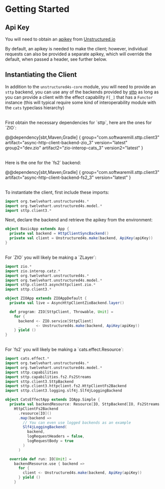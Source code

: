 # Getting Started

## Api Key

You will need to obtain an [apikey] from [Unstructured.io]

[apikey]: https://unstructured.io/#get-api-key
[Unstructured.io]: https://unstructured.io

By default, an apikey is needed to make the client; however, individual requests can
also be provided a separate apikey, which will override the default, when passed a header,
see further below.

## Instantiating the Client

In addition to the `unstructured4s-core` module, you will need to provide an `sttp` backend, you can use any of the backends provided by [sttp] as long as you can provide a client with the effect capability `F[_]` that has a `Functor` instance (this will typical require some kind of interoperability module with the `cats` typeclass hierarchy)

[sttp]: https://sttp.softwaremill.com/en/latest/backends/summary.html


<br/>
First obtain the necessary dependencies for `sttp`, here are the ones for `ZIO`:


@@dependency[sbt,Maven,Gradle] {
    group="com.softwaremill.sttp.client3" artifact="async-http-client-backend-zio_3" version="latest"
    group2="dev.zio" artifact2="zio-interop-cats_3" version2="latest"
}

<br/>
Here is the one for the `fs2` backend:


@@dependency[sbt,Maven,Gradle] {
    group="com.softwaremill.sttp.client3" 
    artifact="async-http-client-backend-fs2_3"
    version="latest"
}


<br/>
To instantiate the client, first include these imports:

```scala
import org.twelvehart.unstructured4s.*
import org.twelvehart.unstructured4s.model.*
import sttp.client3.*
```

Next, declare the backend and retrieve the apikey from the environment:

```scala
object BasicApp extends App {
  private val backend = HttpClientSyncBackend()
  private val client = Unstructured4s.make(backend, ApiKey(apiKey))
}
```

<br/>
For `ZIO` you will likely be making a `ZLayer`:

```scala
import zio.*
import zio.interop.catz.*
import org.twelvehart.unstructured4s.*
import org.twelvehart.unstructured4s.model.*
import sttp.client3.asynchttpclient.zio.*
import sttp.client3.*

object ZIOApp extends ZIOAppDefault {
  private val live = AsyncHttpClientZioBackend.layer()

  def program: ZIO[SttpClient, Throwable, Unit] =
    for {
      backend <- ZIO.service[SttpClient]
      _       <- Unstructured4s.make(backend, ApiKey(apiKey))
    } yield ()
}
```

<br/>
For `fs2` you will likely be making a `cats.effect.Resource`:

```scala
import cats.effect.*
import org.twelvehart.unstructured4s.*
import org.twelvehart.unstructured4s.model.*
import sttp.capabilities
import sttp.capabilities.fs2.Fs2Streams
import sttp.client3.SttpBackend
import sttp.client3.httpclient.fs2.HttpClientFs2Backend
import sttp.client3.logging.slf4j.Slf4jLoggingBackend

object CatsEffectApp extends IOApp.Simple {
  private val backendResource: Resource[IO, SttpBackend[IO, Fs2Streams[IO] & capabilities.WebSockets]] =
    HttpClientFs2Backend
      .resource[IO]()
      .map(backend =>
        // You can even use logged backends as an example
        Slf4jLoggingBackend(
          backend,
          logRequestHeaders = false,
          logRequestBody = true
        )
      )

  override def run: IO[Unit] =
    backendResource.use { backend =>
      for {
        client <- Unstructured4s.make(backend, ApiKey(apiKey))
      } yield ()
    }
```
